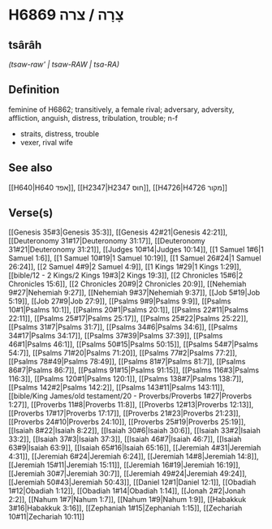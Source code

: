 # H6869 צָרָה / צרה

## tsârâh

_(tsaw-raw' | tsaw-RAW | tsa-RA)_

## Definition

feminine of H6862; transitively, a female rival; adversary, adversity, affliction, anguish, distress, tribulation, trouble; n-f

- straits, distress, trouble
- vexer, rival wife

## See also

[[H640|H640 אפד]], [[H2347|H2347 חוס]], [[H4726|H4726 מקור]]

## Verse(s)

[[Genesis 35#3|Genesis 35:3]], [[Genesis 42#21|Genesis 42:21]], [[Deuteronomy 31#17|Deuteronomy 31:17]], [[Deuteronomy 31#21|Deuteronomy 31:21]], [[Judges 10#14|Judges 10:14]], [[1 Samuel 1#6|1 Samuel 1:6]], [[1 Samuel 10#19|1 Samuel 10:19]], [[1 Samuel 26#24|1 Samuel 26:24]], [[2 Samuel 4#9|2 Samuel 4:9]], [[1 Kings 1#29|1 Kings 1:29]], [[bible/12 - 2 Kings/2 Kings 19#3|2 Kings 19:3]], [[2 Chronicles 15#6|2 Chronicles 15:6]], [[2 Chronicles 20#9|2 Chronicles 20:9]], [[Nehemiah 9#27|Nehemiah 9:27]], [[Nehemiah 9#37|Nehemiah 9:37]], [[Job 5#19|Job 5:19]], [[Job 27#9|Job 27:9]], [[Psalms 9#9|Psalms 9:9]], [[Psalms 10#1|Psalms 10:1]], [[Psalms 20#1|Psalms 20:1]], [[Psalms 22#11|Psalms 22:11]], [[Psalms 25#17|Psalms 25:17]], [[Psalms 25#22|Psalms 25:22]], [[Psalms 31#7|Psalms 31:7]], [[Psalms 34#6|Psalms 34:6]], [[Psalms 34#17|Psalms 34:17]], [[Psalms 37#39|Psalms 37:39]], [[Psalms 46#1|Psalms 46:1]], [[Psalms 50#15|Psalms 50:15]], [[Psalms 54#7|Psalms 54:7]], [[Psalms 71#20|Psalms 71:20]], [[Psalms 77#2|Psalms 77:2]], [[Psalms 78#49|Psalms 78:49]], [[Psalms 81#7|Psalms 81:7]], [[Psalms 86#7|Psalms 86:7]], [[Psalms 91#15|Psalms 91:15]], [[Psalms 116#3|Psalms 116:3]], [[Psalms 120#1|Psalms 120:1]], [[Psalms 138#7|Psalms 138:7]], [[Psalms 142#2|Psalms 142:2]], [[Psalms 143#11|Psalms 143:11]], [[bible/King James/old testament/20 - Proverbs/Proverbs 1#27|Proverbs 1:27]], [[Proverbs 11#8|Proverbs 11:8]], [[Proverbs 12#13|Proverbs 12:13]], [[Proverbs 17#17|Proverbs 17:17]], [[Proverbs 21#23|Proverbs 21:23]], [[Proverbs 24#10|Proverbs 24:10]], [[Proverbs 25#19|Proverbs 25:19]], [[Isaiah 8#22|Isaiah 8:22]], [[Isaiah 30#6|Isaiah 30:6]], [[Isaiah 33#2|Isaiah 33:2]], [[Isaiah 37#3|Isaiah 37:3]], [[Isaiah 46#7|Isaiah 46:7]], [[Isaiah 63#9|Isaiah 63:9]], [[Isaiah 65#16|Isaiah 65:16]], [[Jeremiah 4#31|Jeremiah 4:31]], [[Jeremiah 6#24|Jeremiah 6:24]], [[Jeremiah 14#8|Jeremiah 14:8]], [[Jeremiah 15#11|Jeremiah 15:11]], [[Jeremiah 16#19|Jeremiah 16:19]], [[Jeremiah 30#7|Jeremiah 30:7]], [[Jeremiah 49#24|Jeremiah 49:24]], [[Jeremiah 50#43|Jeremiah 50:43]], [[Daniel 12#1|Daniel 12:1]], [[Obadiah 1#12|Obadiah 1:12]], [[Obadiah 1#14|Obadiah 1:14]], [[Jonah 2#2|Jonah 2:2]], [[Nahum 1#7|Nahum 1:7]], [[Nahum 1#9|Nahum 1:9]], [[Habakkuk 3#16|Habakkuk 3:16]], [[Zephaniah 1#15|Zephaniah 1:15]], [[Zechariah 10#11|Zechariah 10:11]]